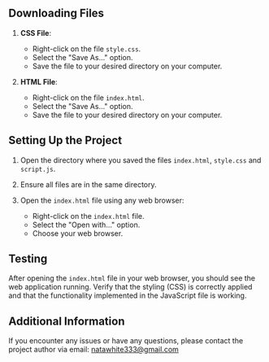 ## Downloading Files

1. **CSS File**:
    - Right-click on the file `style.css`.
    - Select the "Save As..." option.
    - Save the file to your desired directory on your computer.

2. **HTML File**:
    - Right-click on the file `index.html`.
    - Select the "Save As..." option.
    - Save the file to your desired directory on your computer.

## Setting Up the Project

1. Open the directory where you saved the files `index.html`, `style.css` and `script.js`.

2. Ensure all files are in the same directory.

3. Open the `index.html` file using any web browser:
    - Right-click on the `index.html` file.
    - Select the "Open with..." option.
    - Choose your web browser.

## Testing

After opening the `index.html` file in your web browser, you should see the web application running. Verify that the styling (CSS) is correctly applied and that the functionality implemented in the JavaScript file is working.

## Additional Information

If you encounter any issues or have any questions, please contact the project author via email: natawhite333@gmail.com

